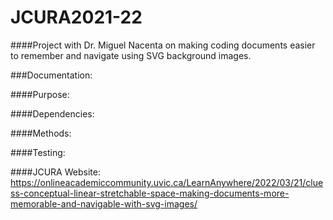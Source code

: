 # JCURA2021-22
####Project with Dr. Miguel Nacenta on making coding documents easier to remember and navigate using SVG background images.

###Documentation:

####Purpose:

####Dependencies:

####Methods:

####Testing:

####JCURA Website:
https://onlineacademiccommunity.uvic.ca/LearnAnywhere/2022/03/21/cluess-conceptual-linear-stretchable-space-making-documents-more-memorable-and-navigable-with-svg-images/


